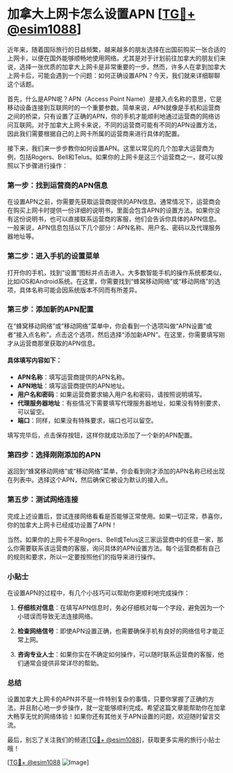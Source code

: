 # 加拿大上网卡怎么设置APN [[TG💪+ @esim1088](https://t.me/s/esim1088)]

近年来，随着国际旅行的日益频繁，越来越多的朋友选择在出国前购买一张合适的上网卡，以便在国外能够顺畅地使用网络。尤其是对于计划前往加拿大的朋友们来说，选择一张优质的加拿大上网卡是非常重要的一步。然而，许多人在拿到加拿大上网卡后，可能会遇到一个问题：如何正确设置APN？今天，我们就来详细聊聊这个话题。

首先，什么是APN呢？APN（Access Point Name）是接入点名称的意思，它是移动设备连接到互联网时的一个重要参数。简单来说，APN就像是手机和运营商之间的桥梁，只有设置了正确的APN，你的手机才能顺利地通过运营商的网络访问互联网。对于加拿大上网卡来说，不同的运营商可能有不同的APN设置方法，因此我们需要根据自己的上网卡所属的运营商来进行具体的配置。

接下来，我们来一步步教你如何设置APN。这里以常见的几个加拿大运营商为例，包括Rogers、Bell和Telus。如果你的上网卡是这三个运营商之一，就可以按照以下步骤进行操作：

### 第一步：找到运营商的APN信息

在设置APN之前，你需要先获取运营商提供的APN信息。通常情况下，运营商会在购买上网卡时提供一份详细的说明书，里面会包含APN的设置方法。如果你没有这份说明书，也可以直接联系运营商的客服，他们会告诉你具体的APN信息。一般来说，APN信息包括以下几个部分：APN名称、用户名、密码以及代理服务器地址等。

### 第二步：进入手机的设置菜单

打开你的手机，找到“设置”图标并点击进入。大多数智能手机的操作系统都类似，比如iOS和Android系统。在这里，你需要找到“蜂窝移动网络”或“移动网络”的选项，具体名称可能会因系统版本不同而有所差异。

### 第三步：添加新的APN配置

在“蜂窝移动网络”或“移动网络”菜单中，你会看到一个选项叫做“APN设置”或者“接入点名称”。点击这个选项，然后选择“添加新APN”。在这里，你需要填写刚才从运营商那里获取的APN信息。

#### 具体填写内容如下：

- **APN名称**：填写运营商提供的APN名称。
- **APN地址**：填写运营商提供的APN地址。
- **用户名和密码**：如果运营商要求输入用户名和密码，请按照说明填写。
- **代理服务器地址**：有些情况下需要填写代理服务器地址，如果没有特别要求，可以留空。
- **端口**：同样，如果没有特殊要求，端口也可以留空。

填写完毕后，点击保存按钮，这样你就成功添加了一个新的APN配置。

### 第四步：选择刚刚添加的APN

返回到“蜂窝移动网络”或“移动网络”菜单，你会看到刚才添加的APN名称已经出现在列表中。选择这个APN，然后确保它被设为默认的接入点。

### 第五步：测试网络连接

完成上述设置后，尝试连接网络看看是否能够正常使用。如果一切正常，恭喜你，你的加拿大上网卡已经成功设置了APN！

当然，如果你的上网卡不是Rogers、Bell或Telus这三家运营商中的任意一家，那么你需要联系该运营商的客服，询问具体的APN设置方法。每个运营商都有自己的规则和要求，所以一定要按照他们的指导来进行操作。

### 小贴士

在设置APN的过程中，有几个小技巧可以帮助你更顺利地完成操作：

1. **仔细核对信息**：在填写APN信息时，务必仔细核对每一个字段，避免因为一个小错误而导致无法连接网络。
   
2. **检查网络信号**：即使APN设置正确，也需要确保手机有良好的网络信号才能正常上网。

3. **咨询专业人士**：如果你实在不确定如何操作，可以随时联系运营商的客服，他们通常会提供非常详尽的帮助。

### 总结

设置加拿大上网卡的APN并不是一件特别复杂的事情，只要你掌握了正确的方法，并且耐心地一步步操作，就一定能够顺利完成。希望这篇文章能帮助你在加拿大畅享无忧的网络体验！如果你还有其他关于APN设置的问题，欢迎随时留言交流。

最后，别忘了关注我们的频道[[TG💪+ @esim1088](https://t.me/s/esim1088)]，获取更多实用的旅行小贴士哦！

[[TG💪+ @esim1088](https://t.me/s/esim1088) ![Image](https://i.postimg.cc/4NQfJmqS/Snipaste-2025-05-13-00-14-12.png)]